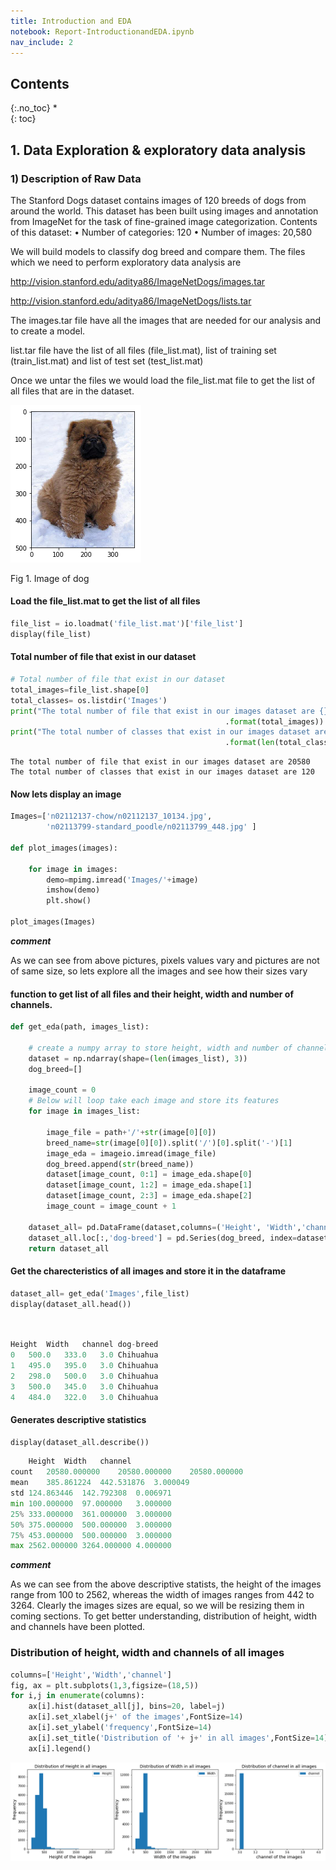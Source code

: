 ```yaml
---
title: Introduction and EDA
notebook: Report-IntroductionandEDA.ipynb
nav_include: 2
---
```


## Contents
{:.no_toc}
*  
{: toc}



## 1. Data Exploration & exploratory data analysis 

### 1) Description of Raw Data

The Stanford Dogs dataset contains images of 120 breeds of dogs from around the world. This dataset has been built using images and annotation from ImageNet for the task of fine-grained image categorization. Contents of this dataset: • Number of categories: 120 • Number of images: 20,580

We will build models to classify dog breed and compare them. The files which we need to perform exploratory data analysis are

http://vision.stanford.edu/aditya86/ImageNetDogs/images.tar

http://vision.stanford.edu/aditya86/ImageNetDogs/lists.tar

The images.tar file have all the images that are needed for our analysis and to create a model.

list.tar file have the list of all files (file_list.mat), list of training set (train_list.mat) and list of test set (test_list.mat)

Once we untar the files we would load the file_list.mat file to get the list of all files that are in the dataset.


![Experiment set-up](/Images/dog1.png) 

Fig 1. Image of dog


#### Load the file_list.mat to get the list of all files
```python
file_list = io.loadmat('file_list.mat')['file_list']
display(file_list)

```
####  Total number of file that exist in our dataset
```python
# Total number of file that exist in our dataset
total_images=file_list.shape[0]
total_classes= os.listdir('Images')
print("The total number of file that exist in our images dataset are {}"\
                                                .format(total_images))
print("The total number of classes that exist in our images dataset are {}"\
                                                .format(len(total_classes)))
```
    The total number of file that exist in our images dataset are 20580
    The total number of classes that exist in our images dataset are 120
    
#### Now lets display an image
```python
Images=['n02112137-chow/n02112137_10134.jpg', 
        'n02113799-standard_poodle/n02113799_448.jpg' ]

def plot_images(images):
    
    for image in images:
        demo=mpimg.imread('Images/'+image)
        imshow(demo)
        plt.show()
    
plot_images(Images)
```
***comment***

As we can see from above pictures, pixels values vary and pictures are not of same size, so lets explore all the images and see how their sizes vary

#### function to get list of all files and their height, width and number of channels.
```python
def get_eda(path, images_list):
    
    # create a numpy array to store height, width and number of channels
    dataset = np.ndarray(shape=(len(images_list), 3))
    dog_breed=[]
   
    image_count = 0
    # Below will loop take each image and store its features 
    for image in images_list:
        
        image_file = path+'/'+str(image[0][0])
        breed_name=str(image[0][0]).split('/')[0].split('-')[1]
        image_eda = imageio.imread(image_file)
        dog_breed.append(str(breed_name))
        dataset[image_count, 0:1] = image_eda.shape[0]
        dataset[image_count, 1:2] = image_eda.shape[1]
        dataset[image_count, 2:3] = image_eda.shape[2]
        image_count = image_count + 1

    dataset_all= pd.DataFrame(dataset,columns=('Height', 'Width','channel'))
    dataset_all.loc[:,'dog-breed'] = pd.Series(dog_breed, index=dataset_all.index)
    return dataset_all
```
#### Get the charecteristics of all images and store it in the dataframe
```python
dataset_all= get_eda('Images',file_list)
display(dataset_all.head())
	
  
```
```python
Height	Width	channel	dog-breed
0	500.0	333.0	3.0	Chihuahua
1	495.0	395.0	3.0	Chihuahua
2	298.0	500.0	3.0	Chihuahua
3	500.0	345.0	3.0	Chihuahua
4	484.0	322.0	3.0	Chihuahua
```
#### Generates descriptive statistics 
```python
display(dataset_all.describe())
```
```python
	Height	Width	channel
count	20580.000000	20580.000000	20580.000000
mean	385.861224	442.531876	3.000049
std	124.863446	142.792308	0.006971
min	100.000000	97.000000	3.000000
25%	333.000000	361.000000	3.000000
50%	375.000000	500.000000	3.000000
75%	453.000000	500.000000	3.000000
max	2562.000000	3264.000000	4.000000
```
***comment***

As we can see from the above descriptive statists, the height of the images range from 100 to 2562, whereas the width of images ranges from 442 to 3264. Clearly the images sizes are equal, so we will be resizing them in coming sections. To get better understanding, distribution of height, width and channels have been plotted.

### Distribution of height, width and channels of all images
```python
columns=['Height','Width','channel']
fig, ax = plt.subplots(1,3,figsize=(18,5))
for i,j in enumerate(columns):
    ax[i].hist(dataset_all[j], bins=20, label=j)
    ax[i].set_xlabel(j+' of the images',FontSize=14)
    ax[i].set_ylabel('frequency',FontSize=14)
    ax[i].set_title('Distribution of '+ j+' in all images',FontSize=14)
    ax[i].legend()
```

![EDA](/Images/EDA_histogram.png) 
